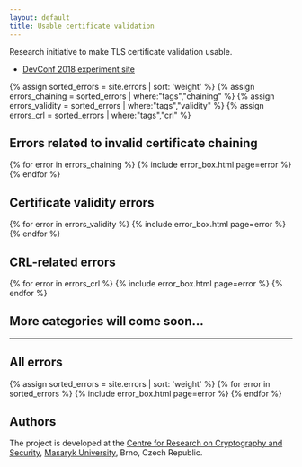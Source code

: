 ```yaml
---
layout: default
title: Usable certificate validation
---
```


Research initiative to make TLS certificate validation usable.

* [DevConf 2018 experiment site](/devconf-2018-experiment)

{% assign sorted_errors = site.errors | sort: 'weight' %}
{% assign errors_chaining = sorted_errors | where:"tags","chaining" %}
{% assign errors_validity = sorted_errors | where:"tags","validity" %}
{% assign errors_crl = sorted_errors | where:"tags","crl" %}

## Errors related to invalid certificate chaining

{% for error in errors_chaining %}
{% include error_box.html page=error %}
{% endfor %}

## Certificate validity errors

{% for error in errors_validity %}
{% include error_box.html page=error %}
{% endfor %}

## CRL-related errors

{% for error in errors_crl %}
{% include error_box.html page=error %}
{% endfor %}

## More categories will come soon...

---

## All errors

{% assign sorted_errors = site.errors | sort: 'weight' %}
{% for error in sorted_errors %}
{% include error_box.html page=error %}
{% endfor %}

## Authors

The project is developed at the [Centre for Research on Cryptography and Security](https://www.fi.muni.cz/research/crocs/), [Masaryk University](http://www.muni.cz/), Brno, Czech Republic.


